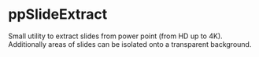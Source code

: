 # ppSlideExtract
Small utility to extract slides from power point (from HD up to 4K). Additionally areas of slides can be isolated onto a transparent background.
